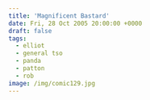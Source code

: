 ```yaml
---
title: 'Magnificent Bastard'
date: Fri, 28 Oct 2005 20:00:00 +0000
draft: false
tags:
  - elliot
  - general tso
  - panda
  - patton
  - rob
image: /img/comic129.jpg
---
```


